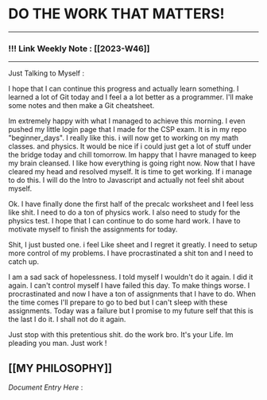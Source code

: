 
# DO THE WORK THAT MATTERS!

--- 
### !!! Link Weekly Note : [[2023-W46]]
---

Just Talking to Myself : 

I hope that I can continue this progress and actually learn something. I learned a lot of Git today and I feel a a lot better as a programmer. I'll make some notes and then make a Git cheatsheet. 

Im extremely happy with what I managed to achieve this morning. I even pushed my little login page that I made for the CSP exam. It is in my repo "beginner_days". I really like this. i will now get to working on my math classes. and physics. It would be nice if i could just get a lot of stuff under the bridge today and chill tomorrow. Im happy that I havre managed to keep my brain cleansed. I like how everything is going right now. Now that I have cleared my head and resolved myself. It is time to get working. If i manage to do this. I will do the Intro to Javascript and actually not feel shit about myself. 

Ok. I have finally done the first half of the precalc worksheet and I feel less like shit. I need to do a ton of physics work. I also need to study for the physics test. I hope that I can continue to do some hard work. I have to motivate myself to finish the assignments for today. 

Shit, I just busted one. i feel Like sheet and I regret it greatly. I need to setup more control of my problems. I have procrastinated a shit ton and I need to catch up. 

I am a sad sack of hopelessness. I told myself I wouldn't do it again. I did it again. I can't control myself I have failed this day. To make things worse. I procrastinated and now I have a ton of assignments that I have to do. When the time comes I'll prepare to go to bed but I can't sleep with these assignments. Today was a failure but I promise to my future self that this is the last I do it. I shall not do it again. 

Just stop with this pretentious shit. do the work bro. It's your Life. Im pleading you man. Just work !







[[MY PHILOSOPHY]]
 ---
_Document Entry Here_ : 
